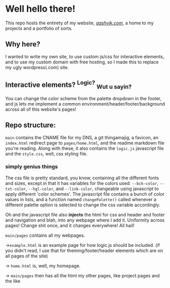 # Well hello there!
This repo hosts the entirety of my website, [_aashvik.com_](https://aashvik.com/), a home to my projects and a portfolio of sorts.

## Why here?
I wanted to write my own site, to use custom js/css for interactive elements, and to use my custom domain with free hosting, so I made this to replace my ugly wordpress(.com) site.

## Interactive elements? <sup>Logic?</sup> <sub>Wut u sayin?</sub>
You can change the color scheme from the palette dropdown in the footer, and js lets me implement a common environment/header/footer/background across all of this website's pages!

## Repo structure:
`main` contains the CNAME file for my DNS, a git thingamajig, a favicon, an `index.html` redirect page to `pages/home.html`, and the readme markdown file you're reading.
Along with these, it also contains the `logic.js` javascript file and the `style.css`, well, css styling file.

### simply genius things
The css file is pretty standard, you know, containing all the different fonts and sizes, except in that it has variables for the colors used:
`--bck-color`, `--txt-color`, `--hgl-color`, and `--link-color`, changeable using javascript to apply different 'color schemes'.
The javascript file contains a bunch of color values in lists, and a function named `changePalette()` called whenever a different palette option is selected to change the css variable accordingly.

Oh and the javascript file also **injects** the html for css and header and footer and navigation and blah, into any webpage where I add it. Uniformity across pages! Change shit once, and it changes everywhere! All hail!

`main/pages` contains all my webpages.

->`example.html` is an example page for how logic.js should be included. (if you didn't read, I use that for theming/footer/header elements which are on all pages of the site)

-> `home.html` is, well, my homepage.

-> `main/pages` then has all the html my other pages, like project pages and the like 
